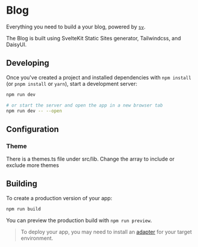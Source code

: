 # Blog

Everything you need to build a your blog, powered by [`sv`](https://github.com/sveltejs/cli).

The Blog is built using SvelteKit Static Sites generator, Tailwindcss, and DaisyUI.

## Developing

Once you've created a project and installed dependencies with `npm install` (or `pnpm install` or `yarn`), start a development server:

```bash
npm run dev

# or start the server and open the app in a new browser tab
npm run dev -- --open
```

## Configuration 

### Theme
There is a themes.ts file under src/lib. Change the array to include or exclude more themes

## Building

To create a production version of your app:

```bash
npm run build
```

You can preview the production build with `npm run preview`.

> To deploy your app, you may need to install an [adapter](https://svelte.dev/docs/kit/adapters) for your target environment.
